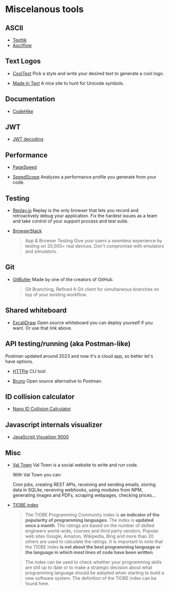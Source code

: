 # Miscelanous tools

## ASCII

- [Texttik](https://textik.com/)
- [Asciiflow](https://asciiflow.com/)

## Text Logos

- [CoolText](https://cooltext.com/)
  Pick a style and write your desired text to generate a cool logo.

- [Made In Text](https://madeintext.com/)
  A nice site to hunt for Unicode symbols.

## Documentation

- [CodeHike](https://github.com/code-hike/codehike)

## JWT

- [JWT decoding](https://jwt.io/)

## Performance

- [PageSpeed](https://pagespeed.web.dev/)

- [SpeedScope](https://www.speedscope.app/)
  Analyzes a performance profile you generate from your code.

## Testing

- [Replay.io](https://www.replay.io/)
  Replay is the only browser that lets you record and retroactively debug your application. Fix the hardest issues as a team and take control of your support process and test suite.

- [BrowserStack](https://www.browserstack.com/)
  > App & Browser Testing
  > Give your users a seamless experience by testing on 20,000+ real devices.
  > Don't compromise with emulators and simulators.

## Git

- [GitButler](https://gitbutler.com/)
  Made by one of the creators of GitHub.

  > Git Branching, Refined
  > A Git client for simultaneous branches on top of your existing workflow.

## Shared whiteboard

- [ExcaliDraw](https://excalidraw.com/)
  Open source whiteboard you can deploy yourself if you want. Or use that link above.

## API testing/running (aka Postman-like)

Postman updated around 2023 and now it's a cloud app, so better let's have options.

- [HTTPie](https://httpie.io/)
  CLI tool

- [Bruno](https://usebruno.com/)
  Open source alternative to Postman.

## ID collision calculator

- [Nano ID Collision Calculator](https://zelark.github.io/nano-id-cc/)

## Javascript internals visualizer

- [JavaScript Visualizer 9000](https://www.jsv9000.app/)

## Misc

- [Val Town](https://www.val.town/)
  Val Town is a social website to write and run code.

  With Val Town you can:

  Cron jobs, creating REST APIs, receiving and sending emails, storing data in SQLite, receiving webhooks, using modules from NPM, generating images and PDFs, scraping webpages, checking prices…

- [TIOBE index](https://www.tiobe.com/tiobe-index/)
  > The TIOBE Programming Community index is **an indicator of the popularity of programming languages**. The index is **updated once a month**. The ratings are based on the number of skilled engineers world-wide, courses and third party vendors. Popular web sites Google, Amazon, Wikipedia, Bing and more than 20 others are used to calculate the ratings. It is important to note that the TIOBE index **is not about the best programming language or the language in which most lines of code have been written**.

  > The index can be used to check whether your programming skills are still up to date or to make a strategic decision about what programming language should be adopted when starting to build a new software system. The definition of the TIOBE index can be found here.
